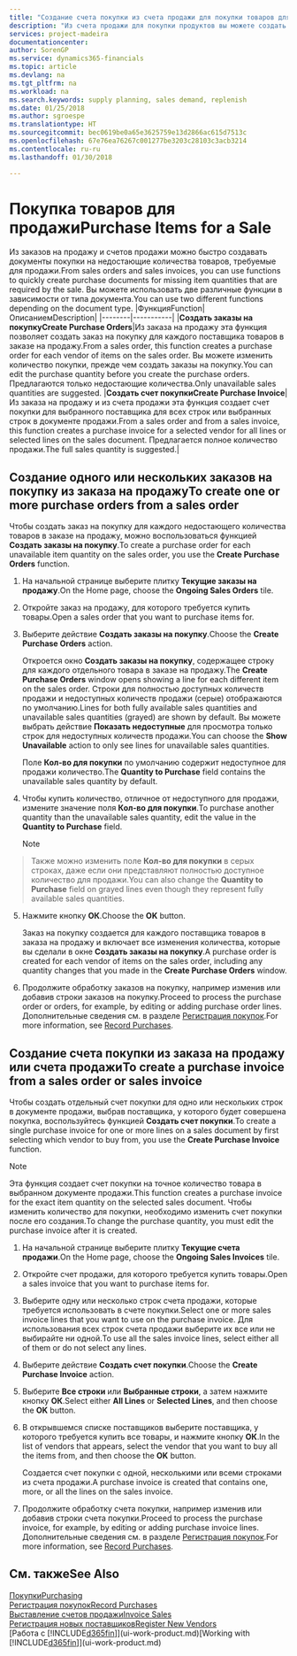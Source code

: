 ```yaml
---
title: "Создание счета покупки из счета продажи для покупки товаров для продажи | Документы Майкрософт"
description: "Из счета продажи для покупки продуктов вы можете создать счет покупки для поставщика."
services: project-madeira
documentationcenter: 
author: SorenGP
ms.service: dynamics365-financials
ms.topic: article
ms.devlang: na
ms.tgt_pltfrm: na
ms.workload: na
ms.search.keywords: supply planning, sales demand, replenish
ms.date: 01/25/2018
ms.author: sgroespe
ms.translationtype: HT
ms.sourcegitcommit: bec0619be0a65e3625759e13d2866ac615d7513c
ms.openlocfilehash: 67e76ea76267c001277be3203c28103c3acb3214
ms.contentlocale: ru-ru
ms.lasthandoff: 01/30/2018

---
```

# <a name="purchase-items-for-a-sale"></a><span data-ttu-id="10d13-103">Покупка товаров для продажи</span><span class="sxs-lookup"><span data-stu-id="10d13-103">Purchase Items for a Sale</span></span>
<span data-ttu-id="10d13-104">Из заказов на продажу и счетов продажи можно быстро создавать документы покупки на недостающие количества товаров, требуемые для продажи.</span><span class="sxs-lookup"><span data-stu-id="10d13-104">From sales orders and sales invoices, you can use functions to quickly create purchase documents for missing item quantities that are required by the sale.</span></span> <span data-ttu-id="10d13-105">Вы можете использовать две различные функции в зависимости от типа документа.</span><span class="sxs-lookup"><span data-stu-id="10d13-105">You can use two different functions depending on the document type.</span></span>
|<span data-ttu-id="10d13-106">Функция</span><span class="sxs-lookup"><span data-stu-id="10d13-106">Function</span></span>|<span data-ttu-id="10d13-107">Описанием</span><span class="sxs-lookup"><span data-stu-id="10d13-107">Description</span></span>|
|--------|-----------|
|<span data-ttu-id="10d13-108">**Создать заказы на покупку**</span><span class="sxs-lookup"><span data-stu-id="10d13-108">**Create Purchase Orders**</span></span>|<span data-ttu-id="10d13-109">Из заказа на продажу эта функция позволяет создать заказ на покупку для каждого поставщика товаров в заказе на продажу.</span><span class="sxs-lookup"><span data-stu-id="10d13-109">From a sales order, this function creates a purchase order for each vendor of items on the sales order.</span></span> <span data-ttu-id="10d13-110">Вы можете изменить количество покупки, прежде чем создать заказы на покупку.</span><span class="sxs-lookup"><span data-stu-id="10d13-110">You can edit the purchase quantity before you create the purchase orders.</span></span> <span data-ttu-id="10d13-111">Предлагаются только недостающие количества.</span><span class="sxs-lookup"><span data-stu-id="10d13-111">Only unavailable sales quantities are suggested.</span></span>
|<span data-ttu-id="10d13-112">**Создать счет покупки**</span><span class="sxs-lookup"><span data-stu-id="10d13-112">**Create Purchase Invoice**</span></span>|<span data-ttu-id="10d13-113">Из заказа на продажу и из счета продажи эта функция создает счет покупки для выбранного поставщика для всех строк или выбранных строк в документе продажи.</span><span class="sxs-lookup"><span data-stu-id="10d13-113">From a sales order and from a sales invoice, this function creates a purchase invoice for a selected vendor for all lines or selected lines on the sales document.</span></span> <span data-ttu-id="10d13-114">Предлагается полное количество продажи.</span><span class="sxs-lookup"><span data-stu-id="10d13-114">The full sales quantity is suggested.</span></span>|

## <a name="to-create-one-or-more-purchase-orders-from-a-sales-order"></a><span data-ttu-id="10d13-115">Создание одного или нескольких заказов на покупку из заказа на продажу</span><span class="sxs-lookup"><span data-stu-id="10d13-115">To create one or more purchase orders from a sales order</span></span>
<span data-ttu-id="10d13-116">Чтобы создать заказ на покупку для каждого недостающего количества товаров в заказе на продажу, можно воспользоваться функцией **Создать заказы на покупку**.</span><span class="sxs-lookup"><span data-stu-id="10d13-116">To create a purchase order for each unavailable item quantity on the sales order, you use the **Create Purchase Orders** function.</span></span>

1. <span data-ttu-id="10d13-117">На начальной странице выберите плитку **Текущие заказы на продажу**.</span><span class="sxs-lookup"><span data-stu-id="10d13-117">On the Home page, choose the **Ongoing Sales Orders** tile.</span></span>
2. <span data-ttu-id="10d13-118">Откройте заказ на продажу, для которого требуется купить товары.</span><span class="sxs-lookup"><span data-stu-id="10d13-118">Open a sales order that you want to purchase items for.</span></span>
3. <span data-ttu-id="10d13-119">Выберите действие **Создать заказы на покупку**.</span><span class="sxs-lookup"><span data-stu-id="10d13-119">Choose the **Create Purchase Orders** action.</span></span>

    <span data-ttu-id="10d13-120">Откроется окно **Создать заказы на покупку**, содержащее строку для каждого отдельного товара в заказе на продажу.</span><span class="sxs-lookup"><span data-stu-id="10d13-120">The **Create Purchase Orders** window opens showing a line for each different item on the sales order.</span></span> <span data-ttu-id="10d13-121">Строки для полностью доступных количеств продажи и недоступных количеств продажи (серые) отображаются по умолчанию.</span><span class="sxs-lookup"><span data-stu-id="10d13-121">Lines for both fully available sales quantities and unavailable sales quantities (grayed) are shown by default.</span></span> <span data-ttu-id="10d13-122">Вы можете выбрать действие **Показать недоступные** для просмотра только строк для недоступных количеств продажи.</span><span class="sxs-lookup"><span data-stu-id="10d13-122">You can choose the **Show Unavailable** action to only see lines for unavailable sales quantities.</span></span>

    <span data-ttu-id="10d13-123">Поле **Кол-во для покупки** по умолчанию содержит недоступное для продажи количество.</span><span class="sxs-lookup"><span data-stu-id="10d13-123">The **Quantity to Purchase** field contains the unavailable sales quantity by default.</span></span>
4. <span data-ttu-id="10d13-124">Чтобы купить количество, отличное от недоступного для продажи, измените значение поля **Кол-во для покупки**.</span><span class="sxs-lookup"><span data-stu-id="10d13-124">To purchase another quantity than the unavailable sales quantity, edit the value in the **Quantity to Purchase** field.</span></span>

    > [!NOTE]  
>   <span data-ttu-id="10d13-125">Также можно изменить поле **Кол-во для покупки** в серых строках, даже если они представляют полностью доступное количество для продажи.</span><span class="sxs-lookup"><span data-stu-id="10d13-125">You can also change the **Quantity to Purchase** field on grayed lines even though they represent fully available sales quantities.</span></span>
5. <span data-ttu-id="10d13-126">Нажмите кнопку **ОК**.</span><span class="sxs-lookup"><span data-stu-id="10d13-126">Choose the **OK** button.</span></span>

    <span data-ttu-id="10d13-127">Заказ на покупку создается для каждого поставщика товаров в заказа на продажу и включает все изменения количества, которые вы сделали в окне **Создать заказы на покупку**.</span><span class="sxs-lookup"><span data-stu-id="10d13-127">A purchase order is created for each vendor of items on the sales order, including any quantity changes that you made in the **Create Purchase Orders** window.</span></span>
7. <span data-ttu-id="10d13-128">Продолжите обработку заказов на покупку, например изменив или добавив строки заказов на покупку.</span><span class="sxs-lookup"><span data-stu-id="10d13-128">Proceed to process the purchase order or orders, for example, by editing or adding purchase order lines.</span></span> <span data-ttu-id="10d13-129">Дополнительные сведения см. в разделе [Регистрация покупок](purchasing-how-record-purchases.md).</span><span class="sxs-lookup"><span data-stu-id="10d13-129">For more information, see [Record Purchases](purchasing-how-record-purchases.md).</span></span>


## <a name="to-create-a-purchase-invoice-from-a-sales-order-or-sales-invoice"></a><span data-ttu-id="10d13-130">Создание счета покупки из заказа на продажу или счета продажи</span><span class="sxs-lookup"><span data-stu-id="10d13-130">To create a purchase invoice from a sales order or sales invoice</span></span>
<span data-ttu-id="10d13-131">Чтобы создать отдельный счет покупки для одно или нескольких строк в документе продажи, выбрав поставщика, у которого будет совершена покупка, воспользуйтесь функцией **Создать счет покупки**.</span><span class="sxs-lookup"><span data-stu-id="10d13-131">To create a single purchase invoice for one or more lines on a sales document by first selecting which vendor to buy from, you use the **Create Purchase Invoice** function.</span></span>

> [!NOTE]  
>   <span data-ttu-id="10d13-132">Эта функция создает счет покупки на точное количество товара в выбранном документе продажи.</span><span class="sxs-lookup"><span data-stu-id="10d13-132">This function creates a purchase invoice for the exact item quantity on the selected sales document.</span></span> <span data-ttu-id="10d13-133">Чтобы изменить количество для покупки, необходимо изменить счет покупки после его создания.</span><span class="sxs-lookup"><span data-stu-id="10d13-133">To change the purchase quantity, you must edit the purchase invoice after it is created.</span></span>  

1. <span data-ttu-id="10d13-134">На начальной странице выберите плитку **Текущие счета продажи**.</span><span class="sxs-lookup"><span data-stu-id="10d13-134">On the Home page, choose the **Ongoing Sales Invoices** tile.</span></span>
2. <span data-ttu-id="10d13-135">Откройте счет продажи, для которого требуется купить товары.</span><span class="sxs-lookup"><span data-stu-id="10d13-135">Open a sales invoice that you want to purchase items for.</span></span>
3. <span data-ttu-id="10d13-136">Выберите одну или несколько строк счета продажи, которые требуется использовать в счете покупки.</span><span class="sxs-lookup"><span data-stu-id="10d13-136">Select one or more sales invoice lines that you want to use on the purchase invoice.</span></span> <span data-ttu-id="10d13-137">Для использования всех строк счета продажи выберите их все или не выбирайте ни одной.</span><span class="sxs-lookup"><span data-stu-id="10d13-137">To use all the sales invoice lines, select either all of them or do not select any lines.</span></span>
4. <span data-ttu-id="10d13-138">Выберите действие **Создать счет покупки**.</span><span class="sxs-lookup"><span data-stu-id="10d13-138">Choose the **Create Purchase Invoice** action.</span></span>
5. <span data-ttu-id="10d13-139">Выберите **Все строки** или **Выбранные строки**, а затем нажмите кнопку **ОК**.</span><span class="sxs-lookup"><span data-stu-id="10d13-139">Select either **All Lines** or **Selected Lines**, and then choose the **OK** button.</span></span>  
6. <span data-ttu-id="10d13-140">В открывшемся списке поставщиков выберите поставщика, у которого требуется купить все товары, и нажмите кнопку **ОК**.</span><span class="sxs-lookup"><span data-stu-id="10d13-140">In the list of vendors that appears, select the vendor that you want to buy all the items from, and then choose the **OK** button.</span></span>

    <span data-ttu-id="10d13-141">Создается счет покупки с одной, несколькими или всеми строками из счета продажи.</span><span class="sxs-lookup"><span data-stu-id="10d13-141">A purchase invoice is created that contains one, more, or all the lines on the sales invoice.</span></span>
7. <span data-ttu-id="10d13-142">Продолжите обработку счета покупки, например изменив или добавив строки счета покупки.</span><span class="sxs-lookup"><span data-stu-id="10d13-142">Proceed to process the purchase invoice, for example, by editing or adding purchase invoice lines.</span></span> <span data-ttu-id="10d13-143">Дополнительные сведения см. в разделе [Регистрация покупок](purchasing-how-record-purchases.md).</span><span class="sxs-lookup"><span data-stu-id="10d13-143">For more information, see [Record Purchases](purchasing-how-record-purchases.md).</span></span>

## <a name="see-also"></a><span data-ttu-id="10d13-144">См. также</span><span class="sxs-lookup"><span data-stu-id="10d13-144">See Also</span></span>
[<span data-ttu-id="10d13-145">Покупки</span><span class="sxs-lookup"><span data-stu-id="10d13-145">Purchasing</span></span>](purchasing-manage-purchasing.md)  
[<span data-ttu-id="10d13-146">Регистрация покупок</span><span class="sxs-lookup"><span data-stu-id="10d13-146">Record Purchases</span></span>](purchasing-how-record-purchases.md)  
[<span data-ttu-id="10d13-147">Выставление счетов продажи</span><span class="sxs-lookup"><span data-stu-id="10d13-147">Invoice Sales</span></span>](sales-how-invoice-sales.md)  
[<span data-ttu-id="10d13-148">Регистрация новых поставщиков</span><span class="sxs-lookup"><span data-stu-id="10d13-148">Register New Vendors</span></span>](purchasing-how-register-new-vendors.md)  
<span data-ttu-id="10d13-149">[Работа с [!INCLUDE[d365fin](includes/d365fin_md.md)]](ui-work-product.md)</span><span class="sxs-lookup"><span data-stu-id="10d13-149">[Working with [!INCLUDE[d365fin](includes/d365fin_md.md)]](ui-work-product.md)</span></span>


